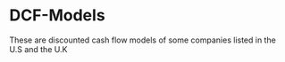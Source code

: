 # DCF-Models

These are discounted cash flow models of some companies listed in the U.S and the U.K
